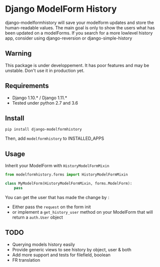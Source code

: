 Django ModelForm History
========================

django-modelformhistory will save your modelform updates and store the human-readable values. The main goal is only to show the users what has been updated on a modelForms. If you search for a more lowlevel history app, consider using django-reversion or django-simple-history


Warning
-------

This package is under developpement. It has poor features and may be unstable. Don't use it in production yet. 


Requirements
------------

 - Django 1.10.* / Django 1.11.*
 - Tested under python 2.7 and 3.6


Install
-------

```
pip install django-modelformhistory
```


Then, add `modelformhistory` to INSTALLED_APPS


Usage
-----

Inherit your ModelForm with `HistoryModelFormMixin`

```python
from modelformhistory.forms import HistoryModelFormMixin

class MyModelForm(HistoryModelFormMixin, forms.ModelForm):
    pass
```

You can get the user that has made the change by : 

* Either pass the `request` on the form init
* or implement a `get_history_user` method on your ModelForm that will return a `auth.User` object


TODO
----

 * Querying models history easily
 * Provide generic views to see history by object, user & both
 * Add more support and tests for filefield, boolean
 * FR translation

